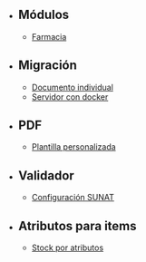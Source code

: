 - ## Módulos
    - [Farmacia](/{{route}}/{{version}}/modulo-farmacia)
- ## Migración
    - [Documento individual](/{{route}}/{{version}}/migracion-de-documento-individual)
    - [Servidor con docker](/{{route}}/{{version}}/migracion-server-docker)
- ## PDF
    - [Plantilla personalizada](/{{route}}/{{version}}/plantilla-pdf-personalizada)
- ## Validador
    - [Configuración SUNAT](/{{route}}/{{version}}/configuracion-nuevo-validador)
- ## Atributos para items
  - [Stock por atributos](/{{route}}/{{version}}/stock-por-atributos)
